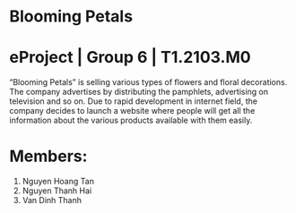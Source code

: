 # Blooming Petals
# eProject | Group 6 | T1.2103.M0

“Blooming Petals” is selling various types of flowers and floral decorations. The company advertises by distributing the pamphlets, advertising on television and so on. Due to rapid development in internet field, the company decides to launch a website where people will get all the information about the various products available with them easily.

# Members:
1. Nguyen Hoang Tan
2. Nguyen Thanh Hai
3. Van Dinh Thanh

